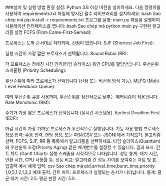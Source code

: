 ###설치 및 실행 방법
환경 설정:
Python 3.8 이상 버전을 설치하세요.
다음 명령어를 사용하여 requirements.txt 파일에 명시된 필수 라이브러리를 설치하세요:
bash
Sao chép mã
pip install -r requirements.txt
프로그램 실행:
main.py 파일을 실행하여 시뮬레이션 인터페이스를 엽니다:
bash
Sao chép mã
python main.py
구현된 알고리즘 설명
FCFS (First-Come-First-Served):

프로세스는 도착 순서대로 처리되며, 선점이 없습니다.
SJF (Shortest Job First):

실행 시간이 가장 짧은 프로세스가 선택됩니다.
Round Robin (RR):

각 프로세스는 정해진 시간 간격(타임 슬라이스) 동안 CPU를 할당받습니다.
우선순위 스케줄링 (Priority Scheduling):

우선순위에 따라 프로세스가 선택됩니다 (선점 또는 비선점 방식 가능).
MLFQ (Multi-Level Feedback Queue):

여러 우선순위 큐를 사용하며, 우선순위를 점진적으로 낮추는 메커니즘이 적용됩니다.
Rate Monotonic (RM):

주기가 가장 짧은 프로세스가 선택됩니다 (실시간 시스템용).
Earliest Deadline First (EDF):

마감 시간이 가장 가까운 프로세스가 우선적으로 실행됩니다.
기능 사용 방법
프로세스 정보 입력:
수동 입력, 랜덤 생성, 또는 파일(CSV 또는 JSON)에서 가져오기.
알고리즘 선택:
FCFS, SJF, RR 등 목록에서 알고리즘을 선택하세요.
타임 슬라이스(Quantum)와 우선순위 조정(Priority Aging) 같은 매개변수를 설정할 수 있습니다.
결과 표시:
간트 차트 (Gantt Chart): 실행 스케줄을 시각적으로 나타냅니다.
성능 통계: 대기 시간, 반환 시간, CPU 사용률 등.
성능 비교: 알고리즘 간 성능 차이를 보여주는 차트 및 표.
입출력 예시
예제 입력:
csv
Sao chép mã
pid,arrival_time,burst_time,priority
1,0,5,1
2,1,3,2
예제 출력:
간트 차트: 프로세스가 실행되는 순서가 나타납니다.
통계:
평균 대기 시간: 2.5.
평균 반환 시간: 5.0.